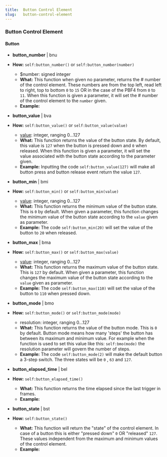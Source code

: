 ```yaml
---
title:  Button Control Element
slug:   button-control-element
---
```


### Button Control Element

#### Button

- **button_number** | bnu
- **How:** `self:button_number()` or `self:button_number(number)`
    - $number: signed integer
  - **What:** This function when given no parameter, returns the # number of the control element. These numbers are from the top left, read left to right, top to bottom `0` to `15` OR in the case of the PBF4 from `0` to `11`. 
    When this function is given a parameter, it will set the # number of the control element to the `number` given.
  - **Example:**
  
- **button_value** | bva
- **How:** `self:button_value()` or `self:button_value(value)`
    -  <a href="#val">value</a>: integer, ranging 0...127
  - **What:** This function returns the value of the button state. By default, this value is `127` when the button is pressed down and `0` when released.
    When this function is given a parameter, it will set the value associated with the button state according to the parameter given.
  - **Example:** Inputting the code `self:button_value(127)` will make all button press and  button release event return the value `127`.
  
- **button_min** | bmi
- **How:** `self:button_min()` or `self:button_min(value)`
    -  <a href="#val">value</a>: integer, ranging 0...127
  - **What:** This function returns the minimum value of the button state. This is `0` by default.
    When given a parameter, this function changes the minimum value of the button state according to the `value` given as parameter.
  - **Example:** The code `self:button_min(20)` will set the value of the button to `20` when released.
  
- **button_max** | bma
- **How:** `self:button_max()` or `self:button_max(value)`
    -  <a href="#val">value</a>: integer, ranging 0...127
  - **What:** This function returns the maximum value of the button state. This is `127` by default.
    When given a parameter, this function changes the maximum value of the button state according to the `value` given as parameter.
  - **Example:** The code `self:button_max(110)` will set the value of the button to `110` when pressed down.
  
- **button_mode** | bmo
- **How:** `self:button_mode()` or `self:button_mode(mode)`
    - resolution: integer, ranging 0...127
  - **What:** This function returns the value of the button mode. This is `0` by default. Button mode means how many 'steps' the button has between its maximum and minimum value. For example when the function is used to set this value like this: `self:bmo(mode)` the resolution parameter will govern the number of steps.
  - **Example:** The code `self:button_mode(2)` will make the default button a 3-step switch. The three states will be `0` , `63` and `127`.
  
- **button_elapsed_time** | bel
- **How:** `self:button_elapsed_time()`
  - **What:** This function returns the time elapsed since the last trigger in frames.
  - **Example:**
  
- **button_state** | bst
- **How:** `self:button_state()`
  - **What:** This function will return the "state" of the control element. In case of a button this is either "pressed down" `0`  OR "released" `127`. These values independent from the maximum and minimum values of the control element.
  - **Example:**
